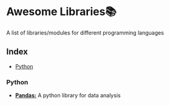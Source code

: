 # Awesome Libraries📚 
<p>A list of libraries/modules for different programming languages</p>

## Index
* [Python](#Python)


### Python

* [**Pandas:**](https://pandas.pydata.org/)  A python library for data analysis
